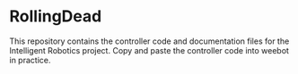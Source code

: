 # RollingDead
This repository contains the controller code and documentation files for the Intelligent Robotics project. Copy and paste the controller code into weebot in practice. 